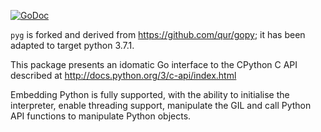 [![GoDoc](https://godoc.org/github.com/glycerine/pyg?status.svg)](https://godoc.org/github.com/glycerine/pyg)

`pyg` is forked and derived from https://github.com/qur/gopy; it has been adapted to target python 3.7.1.

This package presents an idomatic Go interface to the CPython C API described at
http://docs.python.org/3/c-api/index.html

Embedding Python is fully supported, with the ability to initialise the
interpreter, enable threading support, manipulate the GIL and call Python API
functions to manipulate Python objects.
